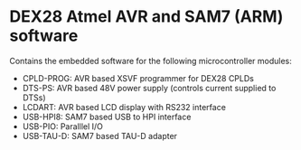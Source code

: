# DEX28 Atmel AVR and SAM7 (ARM) software

Contains the embedded software for the following microcontroller modules:

* CPLD-PROG: AVR based XSVF programmer for DEX28 CPLDs
* DTS-PS: AVR based 48V power supply (controls current supplied to DTSs)
* LCDART: AVR based LCD display with RS232 interface
* USB-HPI8: SAM7 based USB to HPI interface
* USB-PIO: Paralllel I/O
* USB-TAU-D: SAM7 based TAU-D adapter
